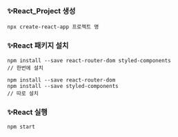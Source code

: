 ### ✨React_Project 생성

```
npx create-react-app 프로젝트 명
```

### ✨React 패키지 설치
```
npm install --save react-router-dom styled-components
// 한번에 설치

npm install --save react-router-dom
npm install --save styled-components
// 따로 설치
```
### ✨React 실행
```
npm start
```

